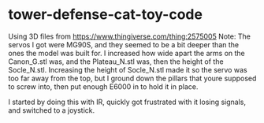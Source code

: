 # tower-defense-cat-toy-code

Using 3D files from https://www.thingiverse.com/thing:2575005
Note: The servos I got were MG90S, and they seemed to be a bit deeper than the ones the model was built for. I increased how wide apart the arms on the Canon_G.stl was, and the Plateau_N.stl was, then the height of the Socle_N.stl. Increasing the height of Socle_N.stl made it so the servo was too far away  from the top, but I ground down the pillars that youre supposed to screw into, then put enough E6000 in to hold it in place.

I started by doing this with IR, quickly got frustrated with it losing signals, and switched to a joystick. 
